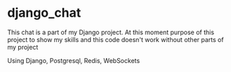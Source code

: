 # django_chat

This chat is a part of my Django project. At this moment purpose of this project to show my skills and this code doesn't work without other parts of my project

Using Django, Postgresql, Redis, WebSockets
